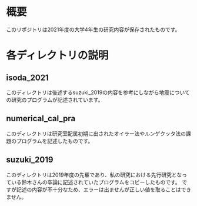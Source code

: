 # 概要
このリポジトリは2021年度の大学4年生の研究内容が保存されたものです。
# 各ディレクトリの説明
## isoda_2021
このディレクトリは後述するsuzuki_2019の内容を参考にしながら地震についての研究のプログラムが記述されています。
## numerical_cal_pra
このディレクトリは研究室配属初期に出されたオイラー法やルンゲクッタ法の課題のプログラムを記述したものです。
## suzuki_2019
このディレクトリは2019年度の先輩であり、私の研究における先行研究となっている鈴木さんの卒論に記述されていたプログラムをコピーしたものです。
ですが記述の内容が不十分なため、エラーは出ませんが正しい値を取ることはできません。